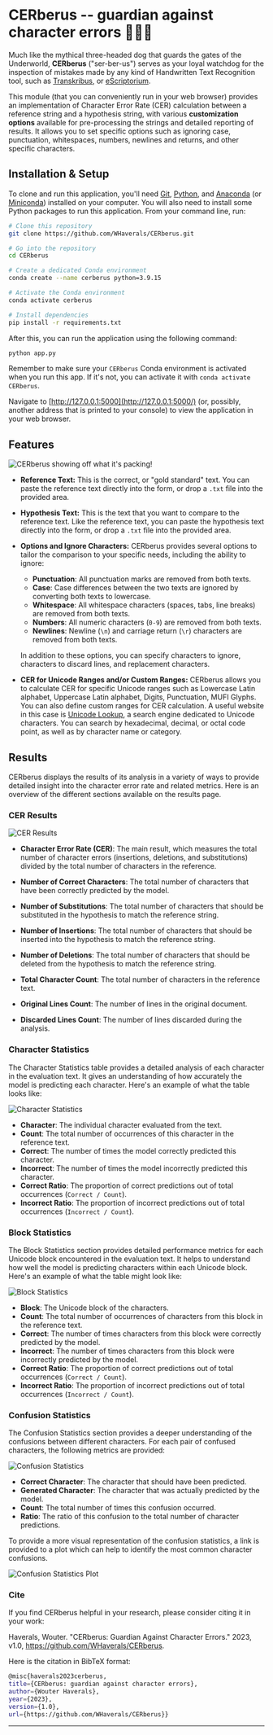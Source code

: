 # CERberus -- guardian against character errors :dog::dog::dog:

Much like the mythical three-headed dog that guards the gates of the Underworld, **CERberus** ("ser-ber-us") serves as your loyal watchdog for the inspection of mistakes made by any kind of Handwritten Text Recognition tool, such as [Transkribus](https://readcoop.eu/transkribus/), or [eScriptorium](https://gitlab.com/scripta/escriptorium).

This module (that you can conveniently run in your web browser) provides an implementation of Character Error Rate (CER) calculation between a reference string and a hypothesis string, with various **customization options** available for pre-processing the strings and detailed reporting of results. It allows you to set specific options such as ignoring case, punctuation, whitespaces, numbers, newlines and returns, and other specific characters.

## Installation & Setup

To clone and run this application, you'll need [Git](https://git-scm.com/), [Python](https://www.python.org/downloads/), and [Anaconda](https://www.anaconda.com/products/distribution) (or [Miniconda](https://docs.conda.io/en/latest/miniconda.html)) installed on your computer. You will also need to install some Python packages to run this application. From your command line, run:

```bash
# Clone this repository
git clone https://github.com/WHaverals/CERberus.git

# Go into the repository
cd CERberus

# Create a dedicated Conda environment
conda create --name cerberus python=3.9.15

# Activate the Conda environment
conda activate cerberus

# Install dependencies
pip install -r requirements.txt
```
After this, you can run the application using the following command:

```bash
python app.py
```

Remember to make sure your `CERberus` Conda environment is activated when you run this app. If it's not, you can activate it with `conda activate CERberus`.

Navigate to [http://127.0.0.1:5000](http://127.0.0.1:5000/) (or, possibly, another address that is printed to your console) to view the application in your web browser.

## Features

![ CERberus showing off what it's packing!](readme_imgs/cerberus.gif)

-  **Reference Text:** This is the correct, or "gold standard" text. You can paste the reference text directly into the form, or drop a `.txt` file into the provided area.
    
- **Hypothesis Text:** This is the text that you want to compare to the reference text. Like the reference text, you can paste the hypothesis text directly into the form, or drop a `.txt` file into the provided area.
    
-  **Options and Ignore Characters:** CERberus provides several options to tailor the comparison to your specific needs, including the ability to ignore:
    
    -   **Punctuation**: All punctuation marks are removed from both texts.
    -   **Case**: Case differences between the two texts are ignored by converting both texts to lowercase.
    -   **Whitespace**: All whitespace characters (spaces, tabs, line breaks) are removed from both texts.
    -   **Numbers**: All numeric characters (`0-9`) are removed from both texts.
    -   **Newlines**: Newline (`\n`) and carriage return (`\r`) characters are removed from both texts.
    
    In addition to these options, you can specify characters to ignore, characters to discard lines, and replacement characters.
    
-  **CER for Unicode Ranges and/or Custom Ranges:** CERberus allows you to calculate CER for specific Unicode ranges such as Lowercase Latin alphabet, Uppercase Latin alphabet, Digits, Punctuation, MUFI Glyphs. You can also define custom ranges for CER calculation. A useful website in this case is [Unicode Lookup](https://unicodelookup.com/), a search engine dedicated to Unicode characters. You can search by hexadecimal, decimal, or octal code point, as well as by character name or category.

## Results

CERberus displays the results of its analysis in a variety of ways to provide detailed insight into the character error rate and related metrics. Here is an overview of the different sections available on the results page.

### CER Results

![ CER Results ](readme_imgs/cer_results.png)

-   **Character Error Rate (CER)**: The main result, which measures the total number of character errors (insertions, deletions, and substitutions) divided by the total number of characters in the reference.
    
-   **Number of Correct Characters**: The total number of characters that have been correctly predicted by the model.
    
-   **Number of Substitutions**: The total number of characters that should be substituted in the hypothesis to match the reference string.
    
-   **Number of Insertions**: The total number of characters that should be inserted into the hypothesis to match the reference string.
    
-   **Number of Deletions**: The total number of characters that should be deleted from the hypothesis to match the reference string.

-   **Total Character Count**: The total number of characters in the reference text.
    
-   **Original Lines Count**: The number of lines in the original document.
    
-   **Discarded Lines Count**: The number of lines discarded during the analysis.


### Character Statistics

The Character Statistics table provides a detailed analysis of each character in the evaluation text. It gives an understanding of how accurately the model is predicting each character. Here's an example of what the table looks like:

![ Character Statistics ](readme_imgs/char_stats.png)


-   **Character**: The individual character evaluated from the text.
-   **Count**: The total number of occurrences of this character in the reference text.
-   **Correct**: The number of times the model correctly predicted this character.
-   **Incorrect**: The number of times the model incorrectly predicted this character.
-   **Correct Ratio**: The proportion of correct predictions out of total occurrences (`Correct / Count`).
-   **Incorrect Ratio**: The proportion of incorrect predictions out of total occurrences (`Incorrect / Count`).

### Block Statistics

The Block Statistics section provides detailed performance metrics for each Unicode block encountered in the evaluation text. It helps to understand how well the model is predicting characters within each Unicode block. Here's an example of what the table might look like:

![ Block Statistics ](readme_imgs/block_stats.png)


-   **Block**: The Unicode block of the characters.
-   **Count**: The total number of occurrences of characters from this block in the reference text.
-   **Correct**: The number of times characters from this block were correctly predicted by the model.
-   **Incorrect**: The number of times characters from this block were incorrectly predicted by the model.
-   **Correct Ratio**: The proportion of correct predictions out of total occurrences (`Correct / Count`).
-   **Incorrect Ratio**: The proportion of incorrect predictions out of total occurrences (`Incorrect / Count`).

### Confusion Statistics

The Confusion Statistics section provides a deeper understanding of the confusions between different characters. For each pair of confused characters, the following metrics are provided:

![ Confusion Statistics ](readme_imgs/conf_stats.png)

-   **Correct Character**: The character that should have been predicted.
-   **Generated Character**: The character that was actually predicted by the model.
-   **Count**: The total number of times this confusion occurred.
-   **Ratio**: The ratio of this confusion to the total number of character predictions.

To provide a more visual representation of the confusion statistics, a link is provided to a plot which can help to identify the most common character confusions.

![ Confusion Statistics Plot ](readme_imgs/character_confusion_plot.png)

### Cite

If you find CERberus helpful in your research, please consider citing it in your work:

Haverals, Wouter. "CERberus: Guardian Against Character Errors." 2023, v1.0, https://github.com/WHaverals/CERberus.

 Here is the citation in BibTeX format: 

```bash
@misc{haverals2023cerberus,
title={CERberus: guardian against character errors},
author={Wouter Haverals}, 
year={2023},
version={1.0},
url={https://github.com/WHaverals/CERberus}}
```
----